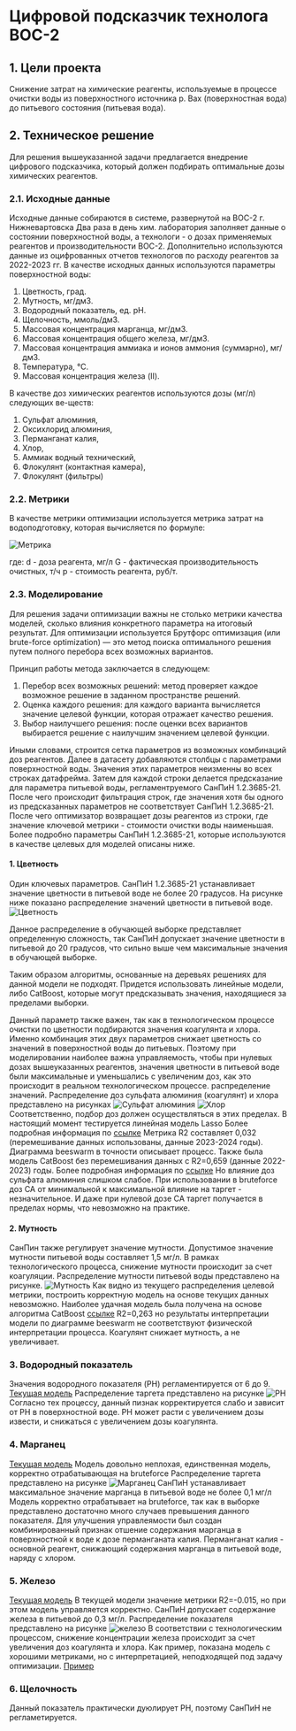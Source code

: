 # Цифровой подсказчик технолога ВОС-2

## 1. Цели проекта
Снижение затрат на химические реагенты, используемые в процессе очистки воды 
из поверхностного источника р. Вах (поверхностная вода) до питьевого состояния
(питьевая вода).

## 2. Техническое решение
Для решения вышеуказанной задачи предлагается внедрение цифрового подсказчика,
который должен подбирать оптимальные дозы химических реагентов.

### 2.1. Исходные данные
Исходные данные собираются в системе, развернутой на ВОС-2 г. Нижневартовска
Два раза в день хим. лаборатория заполняет данные о состоянии поверхностной воды,
а технологи - о дозах применяемых реагентов и производительности ВОС-2. 
Дополнительно используются данные из оцифрованных отчетов технологов по расходу реагентов
за 2022-2023 гг.
В качестве исходных данных используются параметры поверхностной воды:
1. Цветность, град.
2. Мутность, мг/дм3. 
3. Водородный показатель, ед. pH. 
4. Щелочность, ммоль/дм3. 
5. Массовая концентрация марганца, мг/дм3. 
6. Массовая концентрация общего железа, мг/дм3. 
7. Массовая концентрация аммиака и ионов аммония (суммарно), мг/дм3.
8. Температура, °С.
9. Массовая концентрация железа (II).

В качестве доз химических реагентов используются дозы (мг/л) следующих ве-ществ:
1. Сульфат алюминия,
2. Оксихлорид алюминия,
3. Перманганат калия,
4. Хлор,
5. Аммиак водный технический,
6. Флокулянт (контактная камера),
7. Флокулянт (фильтры)

### 2.2. Метрики
В качестве метрики оптимизации используется метрика затрат на водоподготовку,
которая вычисляется по формуле:

![Метрика](Formula1.png)

где:
d - доза реагента, мг/л
G - фактическая производительность очистных, т/ч
p - стоимость реагента, руб/т.

### 2.3. Моделирование
Для решения задачи оптимизации важны не столько метрики качества моделей, 
сколько влияния конкретного параметра на итоговый результат.
Для оптимизации используется Брутфорс оптимизация (или brute-force optimization)
— это метод поиска оптимального решения путем полного перебора всех возможных 
вариантов.

Принцип работы метода заключается в следующем:
1. Перебор всех возможных решений: метод проверяет каждое возможное решение в заданном пространстве решений.
2. Оценка каждого решения: для каждого варианта вычисляется значение целевой функции, которая отражает качество решения.
3. Выбор наилучшего решения: после оценки всех вариантов выбирается решение с наилучшим значением целевой функции.

Иными словами, строится сетка параметров из возможных комбинаций доз реагентов.
Далее в датасету добавляются столбцы с параметрами поверхностной воды.
Значения этих параметров неизменны во всех строках датафрейма.
Затем для каждой строки делается предсказание для параметра питьевой воды, 
регламентруемого СанПиН 1.2.3685-21. 
После чего происходит фильтрация строк, где значения хотя бы одного из 
предсказанных параметров не соответствует СанПиН 1.2.3685-21. 
После чего оптимизатор возвращает дозы реагентов из строки, где значение 
ключевой метрики - стоимости очистки воды наименьшая.
Более подробно параметры СанПиН 1.2.3685-21, которые используются в качестве 
целевых для моделей описаны ниже.
 #### 1. Цветность
Один ключевых параметров. СанПиН 1.2.3685-21 устанавливает значение цветности
в питьевой воде не более 20 градусов. На рисунке ниже показано распределение
значений цветности в питьевой воде.
![Цветность](pot_chromaticity.png)

Данное распределение в обучающей выборке представляет определенную сложность,
так СанПиН допускает значение цветности в питьевой до 20 градусов, что сильно выше чем
максимальные значения в обучающей выборке.

Таким образом алгоритмы, основанные на деревьях решениях для данной модели не подходят.
Придется использовать линейные модели, либо CatBoost, которые могут предсказывать значения,
находящиеся за пределами выборки.

Данный параметр также важен, так как в технологическом процессе очистки по цветности
подбираются значения коагулянта и хлора. Именно комбинация этих двух параметров
снижает цветность со значений в поверхностной воды до питьевых.
Поэтому при моделировании наиболее важна управляемость, чтобы при нулевых дозах 
вышеуказанных реагентов, значения цветности в питьевой воде были максимальные 
и уменьшались с увеличеним доз, как это происходит в реальном технологическом процессе.
распределение значений. 
Распределение доз сульфата алюминия (коагулянт) и хлора
представлено на рисунках
![Сульфат алюминия](aluminum_sulfate.png)
![Хлор](chlorine.png)
Соответственно, подбор доз должен осуществляться в этих пределах.
В настоящий момент тестируется линейная модель Lasso
Более подробная информация по [ссылке](http://mlflow-dev.apps.ocpd.sib.evraz.com/#/experiments/204/runs/231b1d68aa9e4a70b603dee3fabb8e2b)
Метрика R2 составляет 0,032 (перемешивание данных использованы, данные 2023-2024 годы).
Диаграмма beeswarm в точности описывает процесс.
Также была модель CatBoost без перемешивания данных с R2=0,659 (данные 2022-2023) годы.
Более подробная информация по [ссылке](http://mlflow-dev.apps.ocpd.sib.evraz.com/#/experiments/204/runs/264ca0ed9b624fa1ae9205383388a736)
Но влияние доз сульфата алюминия слишком слабое. При использовании в bruteforce 
доз СА от минимальной к максимальной влияние на таргет - незначительное. 
И даже при нулевой дозе СА таргет получается в пределах нормы, 
что невозможно на практике. 

#### 2. Мутность
СанПин также регулирует значение мутности. Допустимое значение мутности 
питьевой воды составляет 1,5 мг/л.
В рамках технологического процесса, снижение мутности происходит за счет коагуляции.
Распределение мутности питьевой воды представлено на рисунке.
![Мутность](pot_turbidity.png)
Как видно из текущего распределения целевой метрики, построить корректную модель
на основе текущих данных невозможно.
Наиболее удачная модель была получена на основе алгоритма CatBoost
[ссылке](http://mlflow-dev.apps.ocpd.sib.evraz.com/#/experiments/204/runs/4aabe525b81d4e69872210e53a4c41e0)
R2=0,263 но результаты интерпретации модели по диаграмме beeswarm 
не соответствуют физической интерпретации процесса. Коагулянт снижает мутность, а не увеличивает.

### 3. Водородный показатель
Значения водородного показателя (PH) регламентируется от 6 до 9.
[Текущая модель](http://mlflow-dev.apps.ocpd.sib.evraz.com/#/experiments/204/runs/8cbffcaf6d5e4c0c86fa0b69c52a40eb)
Распределение таргета представлено на рисунке
![PH](pot_hydrogen.png)
Согласно тех процессу, данный пизнак корректируется слабо и зависит от PH в поверхностной
воде. PH может расти с увеличением дозы извести, и снижаться с увеличением дозы
коагулянта.

### 4. Марганец
[Текущая модель](http://mlflow-dev.apps.ocpd.sib.evraz.com/#/experiments/204/runs/78c1c67d76574050b56d745f2508673f)
Модель довольно неплохая, единственная модель, корректно отрабатывающая на bruteforce
Распределение таргета представлено на рисунке
![Марганец](pot_manganese.png)
СанПиН устанавливает максимальное значение марганца в питьевой воде не более 0,1 мг/л
Модель корректно отрабатывает на bruteforce, так как в выборке представлено достаточно
много случаев превышения данного показателя. Для улучшения управлеямости был
создан комбинированный признак отшение содержания марганца в поверхностной к воде
к дозе перманганата калия. Перманганат калия - основной реагент, снижающий содержания 
марганца в питьевой воде, наряду с хлором.

### 5. Железо
[Текущая модель](http://mlflow-dev.apps.ocpd.sib.evraz.com/#/experiments/204/runs/0f2439cdb64349569395ae5dfafdc0da)
В текущей модели значение метрики R2=-0.015, но при этом модель управляется корректно.
СанПиН допускает содержание железа в питьевой до 0,3 мг/л. 
Распределение показателя представлено на рисунке
![железо](pot_iron.png)
В соответствии с технологическим процессом, снижение концентрации железа происходит
за счет увеличения доз коагулянта и хлора.
Как пример, показана модель с хорошими метриками, но с интерпретацией, неподходящей
под задачу оптимизации.
[Пример](http://mlflow-dev.apps.ocpd.sib.evraz.com/#/experiments/204/runs/713e7e1097ca443c92da9043e234bf6e)

### 6. Щелочность
Данный показатель практически дуюлирует PH, поэтому СанПиН не регламетируется.